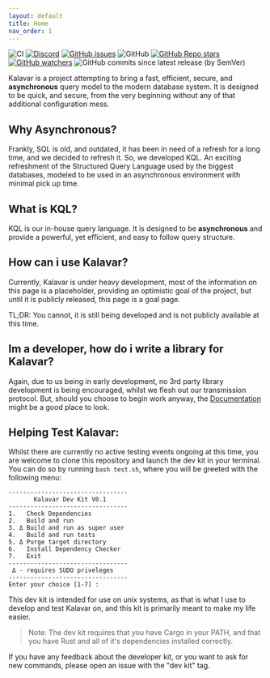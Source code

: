 ```yaml
---
layout: default
title: Home
nav_order: 1
---
```

![CI](https://github.com/KalavarDB/core/workflows/CI/badge.svg) [![Discord](https://img.shields.io/discord/792527699771129856)](https://discord.gg/jUGS8UsgUF) [![GitHub issues](https://img.shields.io/github/issues-raw/KalavarDB/core)](https://github.com/KalavarDB/core/issues) ![GitHub](https://img.shields.io/github/license/KalavarDB/core) [![GitHub Repo stars](https://img.shields.io/github/stars/KalavarDB/core)](https://github.com/KalavarDB/core/stargazers) [![GitHub watchers](https://img.shields.io/github/watchers/KalavarDB/core)](https://github.com/KalavarDB/core/watchers) ![GitHub commits since latest release (by SemVer)](https://img.shields.io/github/commits-since/KalavarDB/core/latest?sort=semver)

Kalavar is a project attempting to bring a fast, efficient, secure, and __asynchronous__ query model to the modern database system. It is designed to be quick, and secure, from the very beginning without any of that additional configuration mess.

## Why Asynchronous?
Frankly, SQL is old, and outdated, it has been in need of a refresh for a long time, and we decided to refresh it. So, we developed KQL. An exciting refreshment of the Structured Query Language used by the biggest databases, modeled to be used in an asynchronous environment with minimal pick up time.

## What is KQL?
KQL is our in-house query language. It is designed to be __asynchronous__ and provide a powerful, yet efficient, and easy to follow query structure.

## How can i use Kalavar?
Currently, Kalavar is under heavy development, most of the information on this page is a placeholder, providing an optimistic goal of the project, but until it is publicly released, this page is a goal page.

TL;DR: You cannot, it is still being developed and is not publicly available at this time.

## Im a developer, how do i write a library for Kalavar?
Again, due to us being in early development, no 3rd party library development is being encouraged, whilst we flesh out our transmission protocol. But, should you choose to begin work anyway, the [Documentation](documentation) might be a good place to look.

## Helping Test Kalavar:

Whilst there are currently no active testing events ongoing at this time, you are welcome to clone this repository and launch the dev kit in your terminal. You can do so by running `bash test.sh`, where you will be greeted with the following menu:
```
---------------------------------
       Kalavar Dev Kit V0.1      
---------------------------------
1.   Check Dependencies
2.   Build and run
3. Δ Build and run as super user
4.   Build and run tests
5. Δ Purge target directory
6.   Install Dependency Checker
7.   Exit
---------------------------------
 Δ - requires SUDO priveleges
---------------------------------
Enter your choice [1-7] : 
```
This dev kit is intended for use on unix systems, as that is what I use to develop and test Kalavar on, and this kit is primarily meant to make my life easier.

> Note: The dev kit requires that you have Cargo in your PATH, and that you have Rust and all of it's dependencies installed correctly.

If you have any feedback about the developer kit, or you want to ask for new commands, please open an issue with the "dev kit" tag.
